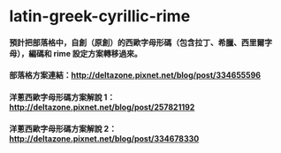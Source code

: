 # latin-greek-cyrillic-rime
#### 預計把部落格中，自創（原創）的西歐字母形碼（包含拉丁、希臘、西里爾字母），編碼和 rime 設定方案轉移過來。
#### 部落格方案連結：http://deltazone.pixnet.net/blog/post/334655596
#### 洋蔥西歐字母形碼方案解說 1：http://deltazone.pixnet.net/blog/post/257821192
#### 洋蔥西歐字母形碼方案解說 2：http://deltazone.pixnet.net/blog/post/334678330
